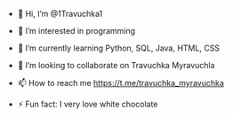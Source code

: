 - 👋 Hi, I’m @1Travuchka1
- 👀 I’m interested in programming
- 🌱 I’m currently learning Python, SQL, Java, HTML, CSS
- 💞️ I’m looking to collaborate on Travuchka Myravuchla
- 📫 How to reach me https://t.me/travuchka_myravuchka

- ⚡ Fun fact: I very love white chocolate

<!---
1Travuchka1/1Travuchka1 is a ✨ special ✨ repository because its `README.md` (this file) appears on your GitHub profile.
You can click the Preview link to take a look at your changes.
--->
